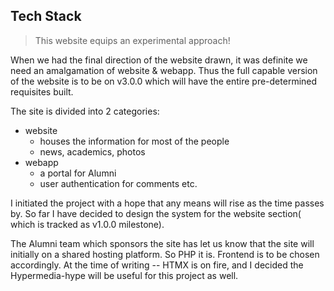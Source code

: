 ## Tech Stack

> This website equips an experimental approach!

When we had the final direction of the website drawn, it was definite we need an amalgamation of website & webapp. Thus the full capable version of the website is to be on v3.0.0 which will have the entire pre-determined requisites built.

The site is divided into 2 categories:

-   website
    -   houses the information for most of the people
    -   news, academics, photos
-   webapp
    -   a portal for Alumni
    -   user authentication for comments etc.

I initiated the project with a hope that any means will rise as the time passes by. So far I have decided to design the system for the website section( which is tracked as v1.0.0 milestone).

The Alumni team which sponsors the site has let us know that the site will initially on a shared hosting platform. So PHP it is. Frontend is to be chosen accordingly. At the time of writing -- HTMX is on fire, and I decided the Hypermedia-hype will be useful for this project as well.
